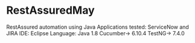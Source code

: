 # RestAssuredMay
RestAssured automation using Java
Applications tested: ServiceNow and JIRA
IDE: Eclipse
Language: Java 1.8
Cucumber-> 6.10.4
TestNG-> 7.4.0
